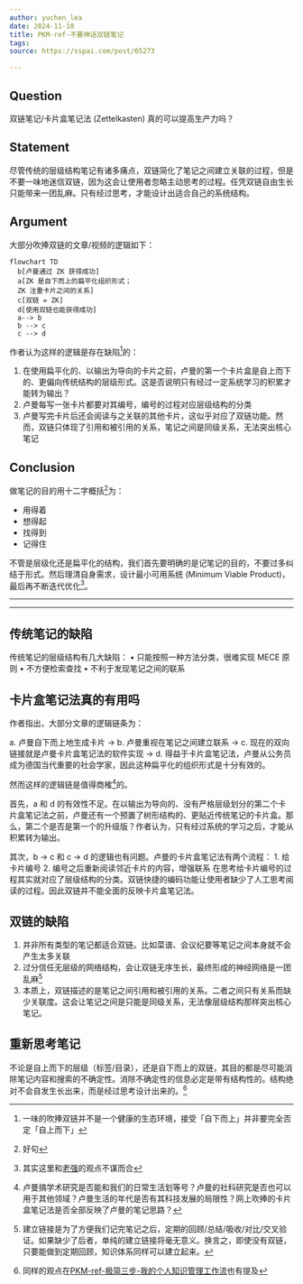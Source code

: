 ```yaml
---
author: yuchen_lea
date: 2024-11-10
title: PKM-ref-不要神话双链笔记
tags:
source: https://sspai.com/post/65273

---
```


## Question

双链笔记/卡片盒笔记法 (Zettelkasten) 真的可以提高生产力吗？

## Statement

尽管传统的层级结构笔记有诸多痛点，双链简化了笔记之间建立关联的过程，但是不要一味地迷信双链，因为这会让使用者忽略主动思考的过程。任凭双链自由生长只能带来一团乱麻。只有经过思考，才能设计出适合自己的系统结构。

## Argument

大部分吹捧双链的文章/视频的逻辑如下：

```mermaid
flowchart TD
  b[卢曼通过 ZK 获得成功] 
  a[ZK 是自下而上的扁平化组织形式；
  ZK 注重卡片之间的关系] 
  c[双链 = ZK] 
  d[使用双链也能获得成功] 
  a--> b
  b --> c
  c --> d

```

作者认为这样的逻辑是存在缺陷[^批注1]的：
[^批注1]: 一味的吹捧双链并不是一个健康的生态环境，接受「自下而上」并非要完全否定「自上而下」

1. 在使用扁平化的、以输出为导向的卡片之前，卢曼的第一个卡片盒是自上而下的、更偏向传统结构的层级形式。这是否说明只有经过一定系统学习的积累才能转为输出？
2. 卢曼每写一张卡片都要对其编号，编号的过程对应层级结构的分类
3. 卢曼写完卡片后还会阅读与之关联的其他卡片，这似乎对应了双链功能。然而，双链只体现了引用和被引用的关系，笔记之间是同级关系，无法突出核心笔记

## Conclusion

做笔记的目的用十二字概括[^批注2]为：
[^批注2]: 好句

- 用得着
- 想得起
- 找得到
- 记得住

不管是层级化还是扁平化的结构，我们首先要明确的是记笔记的目的，不要过多纠结于形式。然后理清自身需求，设计最小可用系统 (Minimum Viable Product)，最后再不断迭代优化[^批注3]。

[^批注3]: 其实这里和[老强](PKM-ref-认知模型)的观点不谋而合

---
---
## 传统笔记的缺陷

传统笔记的层级结构有几大缺陷：
	• 只能按照一种方法分类，很难实现 MECE 原则
	• 不方便检索查找
	• 不利于发现笔记之间的联系
	

## 卡片盒笔记法真的有用吗

作者指出，大部分文章的逻辑链条为：

a. 卢曼自下而上地生成卡片 → b. 卢曼重视在笔记之间建立联系 → c. 现在的双向链接就是卢曼卡片盒笔记法的软件实现 → d. 得益于卡片盒笔记法，卢曼从公务员成为德国当代重要的社会学家，因此这种扁平化的组织形式是十分有效的。

然而这样的逻辑链是值得商榷[^批注4]的。
[^批注4]: 卢曼搞学术研究是否能和我们的日常生活划等号？卢曼的社科研究是否也可以用于其他领域？卢曼生活的年代是否有其科技发展的局限性？网上吹捧的卡片盒笔记法是否全部反映了卢曼的笔记思路？

首先，a 和 d 的有效性不足。在以输出为导向的、没有严格层级划分的第二个卡片盒笔记法之前，卢曼还有一个预置了树形结构的、更贴近传统笔记的卡片盒。那么，第二个是否是第一个的升级版？作者认为，只有经过系统的学习之后，才能从积累转为输出。

其次，b → c 和 c → d 的逻辑也有问题。卢曼的卡片盒笔记法有两个流程：
	1. 给卡片编号
	2. 编号之后重新阅读邻近卡片的内容，增强联系
在思考给卡片编号的过程其实就对应了层级结构的分类。双链快捷的编码功能让使用者缺少了人工思考阅读的过程。因此双链并不能全面的反映卡片盒笔记法。

## 双链的缺陷

1. 并非所有类型的笔记都适合双链。比如菜谱、会议纪要等笔记之间本身就不会产生太多关联
2. 过分信任无层级的网络结构，会让双链无序生长，最终形成的神经网络是一团乱麻[^批注5]
3. 本质上，双链描述的是笔记之间引用和被引用的关系。二者之间只有关系而缺少关联度。这会让笔记之间是只能是同级关系，无法像层级结构那样突出核心笔记。

[^批注5]: 建立链接是为了方便我们记完笔记之后，定期的回顾/总结/吸收/对比/交叉验证。如果缺少了后者，单纯的建立链接将毫无意义。换言之，即使没有双链，只要能做到定期回顾，知识体系同样可以建立起来。

## 重新思考笔记

不论是自上而下的层级（标签/目录），还是自下而上的双链，其目的都是尽可能消除笔记内容和搜索的不确定性。消除不确定性的信息必定是带有结构性的。结构绝对不会自发生长出来，而是经过思考设计出来的。[^批注6]

[^批注6]: 同样的观点在[PKM-ref-极简三步-我的个人知识管理工作流](PKM-ref-极简三步-我的个人知识管理工作流-少数派.md)也有提及
